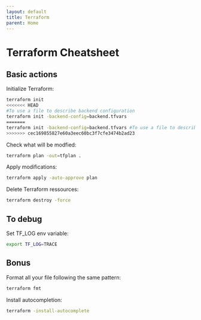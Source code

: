 ```yaml
---
layout: default
title: Terraform
parent: Home
---
```


# Terraform Cheatsheet

## Basic actions

Initialize Terraform:

```bash
terraform init
<<<<<<< HEAD
#To use a file to describe backend configuration
terraform init -backend-config=backend.tfvars
=======
terraform init -backend-config=backend.tfvars #To use a file to describe backend configuration
>>>>>>> cec169855827e60a3eec60bc3f7cfe3474b2ad23
```

Check what will be modfied:

```bash
terraform plan -out=tfplan .
```

Apply modifications:

```bash
terraform apply -auto-approve plan
```

Delete Terraform ressources:

```bash
terraform destroy -force
```

## To debug

Set TF_LOG env variable:

```bash
export TF_LOG=TRACE
```

## Bonus

Format all your file following the same pattern:

```bash
terraform fmt
```

Install autocompletion:

```bash
terraform -install-autocomplete
```
